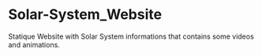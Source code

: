 # Solar-System_Website
 
 Statique Website with Solar System informations that contains some videos and animations.